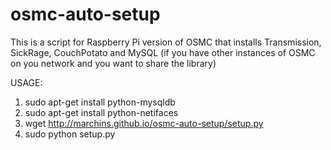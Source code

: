 # osmc-auto-setup
This is a script for Raspberry Pi version of OSMC that installs Transmission, SickRage, CouchPotato and MySQL (if you have other instances of OSMC on you network and you want to share the library)

USAGE:

1. sudo apt-get install python-mysqldb
2. sudo apt-get install python-netifaces
3. wget http://marchins.github.io/osmc-auto-setup/setup.py
4. sudo python setup.py


